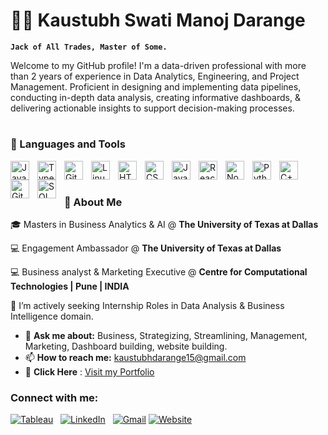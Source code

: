 # 🏄‍♂️ Kaustubh Swati Manoj Darange
**`Jack of All Trades, Master of Some.`**

Welcome to my GitHub profile! I'm a data-driven professional with more than 2 years of experience in Data Analytics, Engineering, and Project Management. 
Proficient in designing and implementing data pipelines, conducting in-depth data analysis, creating informative dashboards, & delivering actionable insights to support decision-making processes.

#

### 🧰 Languages and Tools

<img align="left" alt="Java" width="30px" style="padding-right:10px;" src="https://cdn.jsdelivr.net/gh/devicons/devicon/icons/java/java-original.svg"/>
<img align="left" alt="TypeScript" width="30px" style="padding-right:10px;" src="https://cdn.jsdelivr.net/gh/devicons/devicon/icons/typescript/typescript-plain.svg" />
<img align="left" alt="Git" width="30px" style="padding-right:10px;" src="https://cdn.jsdelivr.net/gh/devicons/devicon/icons/git/git-original.svg" />
<img align="left" alt="Linux" width="30px" style="padding-right:10px;" src="https://cdn.jsdelivr.net/gh/devicons/devicon/icons/linux/linux-original.svg" />
<img align="left" alt="HTML" width="30px" style="padding-right:10px;" src="https://cdn.jsdelivr.net/gh/devicons/devicon/icons/html5/html5-plain.svg" />
<img align="left" alt="CSS" width="30px" style="padding-right:10px;" src="https://cdn.jsdelivr.net/gh/devicons/devicon/icons/css3/css3-plain.svg" />
<img align="left" alt="JavaScript" width="30px" style="padding-right:10px;" src="https://cdn.jsdelivr.net/gh/devicons/devicon/icons/javascript/javascript-plain.svg" />
<img align="left" alt="React" width="30px" style="padding-right:10px;" src="https://cdn.jsdelivr.net/gh/devicons/devicon/icons/react/react-original.svg" />
<img align="left" alt="NodeJS" width="30px" style="padding-right:10px;" src="https://cdn.jsdelivr.net/gh/devicons/devicon/icons/nodejs/nodejs-original.svg" />
<img align="left" alt="Python" width="30px" style="padding-right:10px;" src="https://cdn.jsdelivr.net/gh/devicons/devicon/icons/python/python-plain.svg" />
<img align="left" alt="C++" width="30px" style="padding-right:10px;" src="https://cdn.jsdelivr.net/gh/devicons/devicon/icons/cplusplus/cplusplus-line.svg" />
<img align="left" alt="GitHub" width="30px" style="padding-right:10px;" src="https://cdn.jsdelivr.net/gh/devicons/devicon/icons/github/github-original.svg" />
<img align="left" alt="SQL" width="30px" style="padding-right:10px;" src="https://cdn.jsdelivr.net/gh/devicons/devicon@latest/icons/mysql/mysql-original.svg" />
<br />

#
### 🚀 About Me


🎓 Masters in Business Analytics & AI @ **The University of Texas at Dallas**

💻 Engagement Ambassador @ **The University of Texas at Dallas**

💻 Business analyst & Marketing Executive @ **Centre for Computational Technologies | Pune | INDIA**

🌱 I’m actively seeking Internship Roles in Data Analysis & Business Intelligence domain.
- 💬 **Ask me about:** Business, Strategizing, Streamlining, Management, Marketing, Dashboard building, website building.  
- 📫 **How to reach me:** [kaustubhdarange15@gmail.com](kaustubhdarange15@gmail.com)
- 📄 **Click Here** : [Visit my Portfolio](https://kaustubhd15.github.io/)

### Connect with me:

[![Tableau](https://img.icons8.com/color/50/000000/tableau-software.png)](https://public.tableau.com/app/profile/kaustubh.darange/vizzes)&nbsp;&nbsp;
[![LinkedIn](https://img.icons8.com/color/50/000000/linkedin.png)](https://www.linkedin.com/in/kaustubh-darange/)&nbsp;&nbsp;
[![Gmail](https://img.icons8.com/color/50/000000/gmail.png)](mailto:kaustubhdarange15@gmail.com)
[![Website](https://img.icons8.com/color/50/000000/domain.png)](https://kaustubhd15.github.io/)





